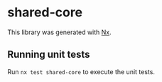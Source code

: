 # shared-core

This library was generated with [Nx](https://nx.dev).

## Running unit tests

Run `nx test shared-core` to execute the unit tests.
